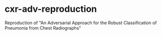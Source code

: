 # cxr-adv-reproduction
Reproduction of "An Adversarial Approach for the Robust Classification of Pneumonia from Chest Radiographs"
